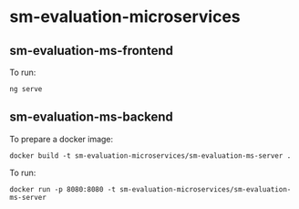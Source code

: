 # sm-evaluation-microservices

## sm-evaluation-ms-frontend
To run:

    ng serve

## sm-evaluation-ms-backend
To prepare a docker image:
    
    docker build -t sm-evaluation-microservices/sm-evaluation-ms-server .

To run:

    docker run -p 8080:8080 -t sm-evaluation-microservices/sm-evaluation-ms-server